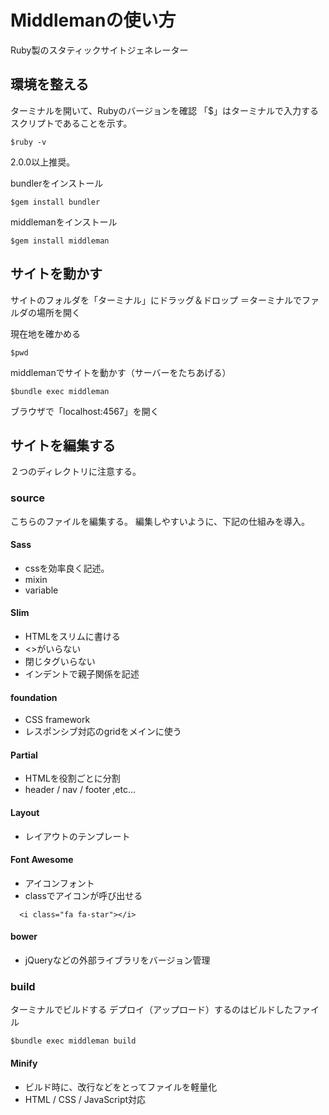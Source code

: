 # Middlemanの使い方
Ruby製のスタティックサイトジェネレーター

## 環境を整える
ターミナルを開いて、Rubyのバージョンを確認
「$」はターミナルで入力するスクリプトであることを示す。

```
$ruby -v
```


2.0.0以上推奨。



bundlerをインストール

```
$gem install bundler
```

middlemanをインストール

```
$gem install middleman
```



## サイトを動かす


サイトのフォルダを「ターミナル」にドラッグ＆ドロップ
＝ターミナルでファルダの場所を開く

現在地を確かめる

```
$pwd
```

middlemanでサイトを動かす（サーバーをたちあげる）

```
$bundle exec middleman
```

ブラウザで「localhost:4567」を開く

## サイトを編集する
２つのディレクトリに注意する。

### source
こちらのファイルを編集する。
編集しやすいように、下記の仕組みを導入。

#### Sass
* cssを効率良く記述。
* mixin
* variable

#### Slim
* HTMLをスリムに書ける
* <>がいらない
* 閉じタグいらない
* インデントで親子関係を記述

#### foundation
* CSS framework
* レスポンシブ対応のgridをメインに使う

#### Partial
* HTMLを役割ごとに分割
* header / nav / footer ,etc...

#### Layout
* レイアウトのテンプレート

#### Font Awesome
* アイコンフォント
* classでアイコンが呼び出せる

```
  <i class="fa fa-star"></i>
```

#### bower
* jQueryなどの外部ライブラリをバージョン管理


### build
ターミナルでビルドする
デプロイ（アップロード）するのはビルドしたファイル

```
$bundle exec middleman build
```

#### Minify
* ビルド時に、改行などをとってファイルを軽量化
* HTML / CSS / JavaScript対応





